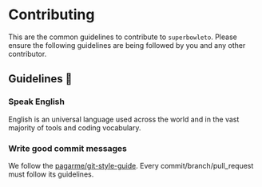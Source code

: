 # Contributing

This are the common guidelines to contribute to `superbowleto`. Please ensure the following guidelines are being followed by you and any other contributor.

## Guidelines :rotating_light:

### Speak English

English is an universal language used across the world and in the vast majority of tools and coding vocabulary.

### Write good commit messages

We follow the [pagarme/git-style-guide](https://github.com/pagarme/git-style-guide). Every commit/branch/pull_request must follow its guidelines.
